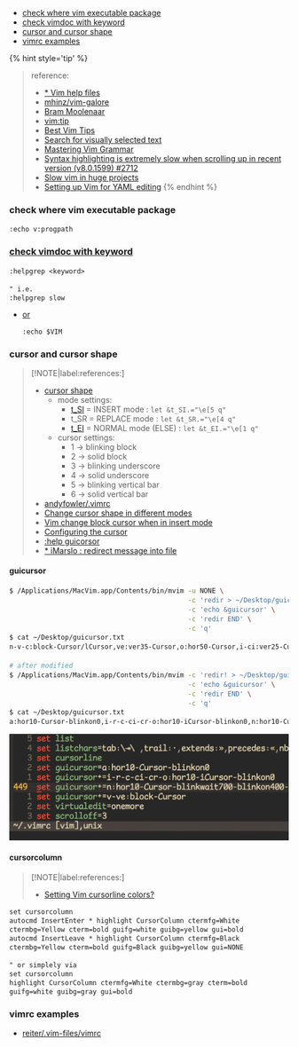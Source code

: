 <!-- START doctoc generated TOC please keep comment here to allow auto update -->
<!-- DON'T EDIT THIS SECTION, INSTEAD RE-RUN doctoc TO UPDATE -->

- [check where vim executable package](#check-where-vim-executable-package)
- [check vimdoc with keyword](#check-vimdoc-with-keyword)
- [cursor and cursor shape](#cursor-and-cursor-shape)
- [vimrc examples](#vimrc-examples)

<!-- END doctoc generated TOC please keep comment here to allow auto update -->

{% hint style='tip' %}
> reference:
> - [* Vim help files](https://vimhelp.org/#reference_toc)
> - [mhinz/vim-galore](https://github.com/mhinz/vim-galore)
> - [Bram Moolenaar](https://www.moolenaar.net/)
> - [vim:tip](https://vim.fandom.com/wiki/Category:VimTip)
> - [Best Vim Tips](https://vim.fandom.com/wiki/Best_Vim_Tips)
> - [Search for visually selected text](https://vim.fandom.com/wiki/Search_for_visually_selected_text)
> - [Mastering Vim Grammar](https://irian.to/blogs/mastering-vim-grammar/)
> - [Syntax highlighting is extremely slow when scrolling up in recent version (v8.0.1599) #2712](https://github.com/vim/vim/issues/2712)
>  - [Slow vim in huge projects](https://www.reddit.com/r/vim/comments/ng59kz/slow_vim_in_huge_projects/)
> - [Setting up Vim for YAML editing](https://www.arthurkoziel.com/setting-up-vim-for-yaml/)
{% endhint %}

### check where vim executable package
```vim
:echo v:progpath
```

### [check vimdoc with keyword](https://www.reddit.com/r/vim/comments/ng59kz/comment/gyrceos/?utm_source=share&utm_medium=web2x&context=3)
```vim
:helpgrep <keyword>

" i.e.
:helpgrep slow
```

- [or](https://stackoverflow.com/a/48858718/2940319)
  ```vim
  :echo $VIM
  ```

### cursor and cursor shape

> [!NOTE|label:references:]
> - [cursor shape](https://vim.fandom.com/wiki/Change_cursor_shape_in_different_modes)
>   - mode settings:
>     - [t_SI](https://vimdoc.sourceforge.net/htmldoc/term.html#t_SI) = INSERT mode : `let &t_SI.="\e[5 q"`
>     - t_SR = REPLACE mode : `let &t_SR.="\e[4 q"`
>     - [t_EI](https://vimdoc.sourceforge.net/htmldoc/term.html#t_EI) = NORMAL mode (ELSE) : `let &t_EI.="\e[1 q"`
>   - cursor settings:
>     - 1 -> blinking block
>     - 2 -> solid block
>     - 3 -> blinking underscore
>     - 4 -> solid underscore
>     - 5 -> blinking vertical bar
>     - 6 -> solid vertical bar
> - [andyfowler/.vimrc](https://gist.github.com/andyfowler/1195581)
> - [Change cursor shape in different modes](https://vim.fandom.com/wiki/Change_cursor_shape_in_different_modes)
> - [Vim change block cursor when in insert mode](https://stackoverflow.com/a/58042687/2940319)
> - [Configuring the cursor](https://vim.fandom.com/wiki/Configuring_the_cursor)
> - [:help guicorsor](https://vimdoc.sourceforge.net/htmldoc/options.html#'guicursor')
> - [* iMarslo : redirect message into file](./tricky.html#redirect-cmd-result-into-file)


#### guicursor
```bash
$ /Applications/MacVim.app/Contents/bin/mvim -u NONE \
                                             -c 'redir > ~/Desktop/guicursor.txt' \
                                             -c 'echo &guicursor' \
                                             -c 'redir END' \
                                             -c 'q'
$ cat ~/Desktop/guicursor.txt
n-v-c:block-Cursor/lCursor,ve:ver35-Cursor,o:hor50-Cursor,i-ci:ver25-Cursor/lCursor,r-cr:hor20-Cursor/lCursor,sm:block-Cursor-blinkwait175-blinkoff150-blinkon175

# after modified
$ /Applications/MacVim.app/Contents/bin/mvim -c 'redir! > ~/Desktop/guicursor.txt' \
                                             -c 'echo &guicursor' \
                                             -c 'redir END' \
                                             -c 'q'
$ cat ~/Desktop/guicursor.txt
a:hor10-Cursor-blinkon0,i-r-c-ci-cr-o:hor10-iCursor-blinkon0,n:hor10-Cursor-blinkwait700-blinkon400-blinkoff250,v-ve:block-Cursor
```

![guicursor](../screenshot/vim/vim-guicursor.gif)

#### cursorcolumn

> [!NOTE|label:references:]
> - [Setting Vim cursorline colors?](https://stackoverflow.com/a/29207563/2940319)

```vim
set cursorcolumn
autocmd InsertEnter * highlight CursorColumn ctermfg=White ctermbg=Yellow cterm=bold guifg=white guibg=yellow gui=bold
autocmd InsertLeave * highlight CursorColumn ctermfg=Black ctermbg=Yellow cterm=bold guifg=Black guibg=yellow gui=NONE

" or simplely via
set cursorcolumn
highlight CursorColumn ctermfg=White ctermbg=gray cterm=bold guifg=white guibg=gray gui=bold
```

### vimrc examples

- [reiter/.vim-files/vimrc](https://github.com/jreiter/.vim-files/blob/master/vimrc)

